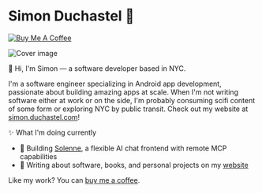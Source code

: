 # Simon Duchastel 🚀

[![Buy Me A Coffee](https://img.shields.io/badge/Buy%20Me%20a%20Coffee-ffdd00?&logo=buy-me-a-coffee&logoColor=black)](https://buymeacoffee.com/simonduchastel)

![Cover image](../images/cover-image.png)

👋 Hi, I'm Simon — a software developer based in NYC.

I'm a software engineer specializing in Android app development, passionate about building amazing apps at scale. When I'm not writing software either at work or on the side, I'm probably consuming scifi content of some form or exploring NYC by public transit. Check out my website at [simon.duchastel.com](https://simon.duchastel.com)!

✨ What I'm doing currently
- 🚀 Building [Solenne](https://github.com/simon-duchastel/solenne-chat), a flexible AI chat frontend with remote MCP capabilities
- 📝 Writing about software, books, and personal projects on my [website](https://simon.duchastel.com)

Like my work? You can [buy me a coffee](https://buymeacoffee.com/simonduchastel).
